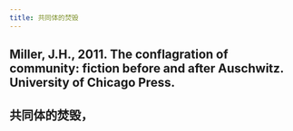 ```yaml
---
title: 共同体的焚毁
---
```


## Miller, J.H., 2011. The conflagration of community: fiction before and after Auschwitz. University of Chicago Press.
## 共同体的焚毁，
